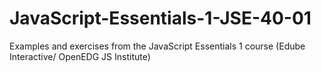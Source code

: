 # JavaScript-Essentials-1-JSE-40-01
Examples and exercises from the JavaScript Essentials 1 course (Edube Interactive/ OpenEDG JS Institute)
